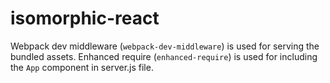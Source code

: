 # isomorphic-react

Webpack dev middleware (`webpack-dev-middleware`) is used for serving the bundled assets.
Enhanced require (`enhanced-require`) is used for including the `App` component in server.js file.
